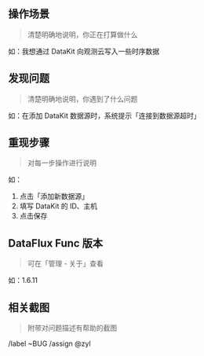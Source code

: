 ## 操作场景

> 清楚明确地说明，你正在打算做什么

如：我想通过 DataKit 向观测云写入一些时序数据

## 发现问题

> 清楚明确地说明，你遇到了什么问题

如：在添加 DataKit 数据源时，系统提示「连接到数据源超时」

## 重现步骤

> 对每一步操作进行说明

如：

1. 点击「添加新数据源」
2. 填写 DataKit 的 ID、主机
3. 点击保存

## DataFlux Func 版本

> 可在「管理 - 关于」查看

如：1.6.11

## 相关截图

> 附带对问题描述有帮助的截图

/label ~BUG
/assign @zyl
